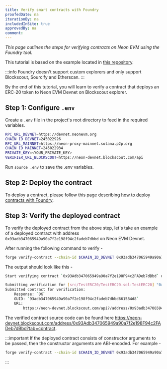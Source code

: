 ```yaml
---
title: Verify smart contracts with Foundry
proofedDate: na
iterationBy: na
includedInSite: true
approvedBy: na
comment:
---
```


_This page outlines the steps for verifying contracts on Neon EVM using the Foundry tool._

This tutorial is based on the example located in [this repository](https://github.com/neonlabsorg/neon-tutorials/tree/main/foundry).

:::info
Foundry doesn't support custom explorers and only support Blockscout, Sourcify and Etherscan.
:::

By the end of this tutorial, you will learn to verify a contract that deploys an ERC-20 token to Neon EVM Devnet on Blockscout explorer.

## Step 1: Configure `.env`

Create a `.env` file in the project's root directory to feed in the required variables.

```sh
RPC_URL_DEVNET=https://devnet.neonevm.org
CHAIN_ID_DEVNET=245022926
RPC_URL_MAINNET=https://neon-proxy-mainnet.solana.p2p.org
CHAIN_ID_MAINNET=245022934
PRIVATE_KEY=<YOUR_PRIVATE_KEY>
VERIFIER_URL_BLOCKSCOUT=https://neon-devnet.blockscout.com/api
```

Run `source .env` to save the .env variables.

## Step 2: Deploy the contract

To deploy a contract, please follow this page describing [how to deploy contracts with Foundry](https://docs.neonevm.org/docs/developing/deploy_facilities/using_foundry).

## Step 3: Verify the deployed contract

To verify the deployed contract from the above step, let's take an example of a deployed contract with address `0x93adb347065949a90a7f2e198f94c2fadeb7dbbd` on Neon EVM Devnet.

After running the following command to verify -

```sh
forge verify-contract --chain-id $CHAIN_ID_DEVNET 0x93adb347065949a90a7f2e198f94c2fadeb7dbbd src/TestERC20/TestERC20.sol:TestERC20 --verifier-url $VERIFIER_URL_BLOCKSCOUT --verifier blockscout
```

The output should look like this -

```sh
Start verifying contract `0x93Adb347065949a90a7f2e198F94c2FADeb7dBbd` deployed on 245022926

Submitting verification for [src/TestERC20/TestERC20.sol:TestERC20] "0x93Adb347065949a90a7f2e198F94c2FADeb7dBbd".
Submitted contract for verification:
	Response: `OK`
	GUID: `93adb347065949a90a7f2e198f94c2fadeb7dbbd661584d8`
	URL:
        https://neon-devnet.blockscout.com/api?/address/0x93adb347065949a90a7f2e198f94c2fadeb7dbbd
```

The verified contract source code can be found here https://neon-devnet.blockscout.com/address/0x93Adb347065949a90a7f2e198F94c2FADeb7dBbd?tab=contract.

:::important
If the deployed contract consists of constructor arguments to be passed, then the constructor arguments are ABI-encoded. For example -

```sh
forge verify-contract --chain-id $CHAIN_ID_DEVNET 0x93adb347065949a90a7f2e198f94c2fadeb7dbbd src/TestERC20/TestERC20.sol:TestERC20 --verifier-url $VERIFIER_URL_BLOCKSCOUT --verifier blockscout --constructor-args $(cast abi-encode "constructor(string,string)" "TestToken" "TEST")
```

:::
